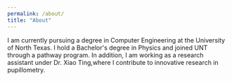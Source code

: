 ```yaml
---
permalink: /about/
title: "About"
---
```


I am currently pursuing a degree in Computer Engineering at the University of North Texas. I hold a Bachelor's degree in Physics and joined UNT through a pathway program. In addition, I am working as a research assistant under Dr. Xiao Ting,where I contribute to innovative research in pupillometry.

